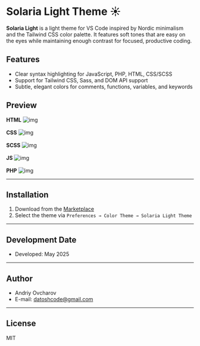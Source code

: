 # Solaria Light Theme ☀️

**Solaria Light** is a light theme for VS Code inspired by Nordic minimalism and the Tailwind CSS color palette. It features soft tones that are easy on the eyes while maintaining enough contrast for focused, productive coding.

## Features

- Clear syntax highlighting for JavaScript, PHP, HTML, CSS/SCSS
- Support for Tailwind CSS, Sass, and DOM API support
- Subtle, elegant colors for comments, functions, variables, and keywords

## Preview

**HTML** 
<img src="/images/screenshot-light-theme-1.png" alt="img"><br><br>
**CSS** 
<img src="/images/screenshot-light-theme-2.png" alt="img"><br><br>
**SCSS** 
<img src="/images/screenshot-light-theme-5.png" alt="img"><br><br>
**JS** 
<img src="/images/screenshot-light-theme-3.png" alt="img"><br><br>
**PHP** 
<img src="/images/screenshot-light-theme-4.png" alt="img">

---

## Installation

1. Download from the [Marketplace](https://marketplace.visualstudio.com/items?itemName=ovcharovcoder.solaria-light-theme)
2. Select the theme via `Preferences → Color Theme → Solaria Light Theme`

---

## Development Date  
- Developed: May 2025

---

## Author

- Andriy Ovcharov
- E-mail: datoshcode@gmail.com

---

## License

MIT

